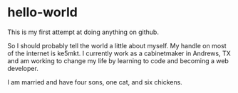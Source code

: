 # hello-world
This is my first attempt at doing anything on github. 

So I should probably tell the world a little about myself. My handle on most of the internet is ke5mkt. I currently work as a cabinetmaker in Andrews, TX and am working to change my life by learning to code and becoming a web developer.

I am married and have four sons, one cat, and six chickens.
